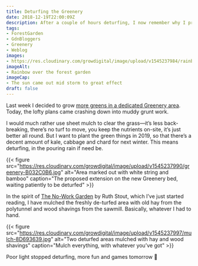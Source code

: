 ```yaml
---
title: Deturfing the Greenery
date: 2018-12-19T22:00:09Z
description: After a couple of hours deturfing, I now remember why I prefer sheet mulching in order to remove grass.
tags: 
- ForestGarden
- GdnBloggers
- Greenery
- Weblog
images: 
- https://res.cloudinary.com/growdigital/image/upload/v1545237984/rainbow-ED42F8EA.jpg
imageAlt: 
- Rainbow over the forest garden
imageCap:
- The sun came out mid storm to great effect
draft: false
---
```


Last week I decided to grow [more greens in a dedicated Greenery area](http://localhost:3000/blog/eat-your-greens-forest-garden-greenery/). Today, the lofty plans came crashing down into muddy grunt work. 

I would much rather use sheet mulch to clear the grass—it’s less back-breaking, there’s no turf to move, you keep the nutrients on-site, it’s just better all round. But I want to plant the green things in 2019, so that there’s a decent amount of kale, cabbage and chard for next winter. This means deturfing, in the pouring rain if need be.

{{< figure src="https://res.cloudinary.com/growdigital/image/upload/v1545237990/greenery-B032C0B6.jpg" alt="Area marked out with white string and bamboo" caption="The proposed extension on the new Greenery bed, waiting patiently to be deturfed" >}}

In the spirit of [The No-Work Garden](https://amzn.to/2Gwd4vE) by Ruth Stout, which I’ve just started reading, I have mulched the freshly de-turfed area with old hay from the polytunnel and wood shavings from the sawmill. Basically, whatever I had to hand.

{{< figure src="https://res.cloudinary.com/growdigital/image/upload/v1545237997/mulch-8D693639.jpg" alt="Two deturfed areas mulched with hay and wood shavings" caption="Mulch everything, with whatever you’ve got" >}}

Poor light stopped deturfing, more fun and games tomorrow 🙂
